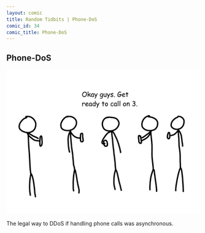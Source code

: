 ```yaml
---
layout: comic
title: Random Tidbits | Phone-DoS
comic_id: 34
comic_title: Phone-DoS
---
```


## Phone-DoS

![](/assets/images/34.png)

The legal way to DDoS if handling phone calls was asynchronous.
